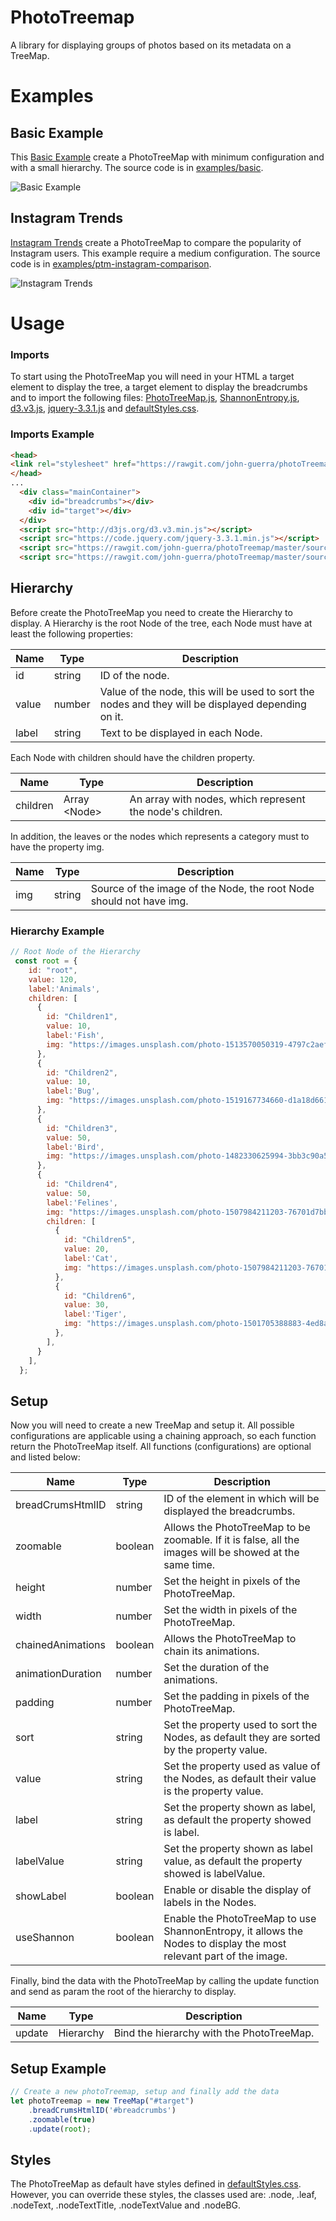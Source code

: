 # PhotoTreemap

A library for displaying groups of photos based on its metadata on a TreeMap.

# Examples
 
## Basic Example

This [Basic Example](https://john-guerra.github.io/photoTreemap/examples/basic/index.html) create a PhotoTreeMap with minimum configuration and with a small hierarchy. The source code is in [examples/basic](https://github.com/john-guerra/photoTreemap/tree/master/examples/basic).

![Basic Example](https://github.com/john-guerra/photoTreemap/blob/master/examples/demos/PTMDemoBasicExample1.gif?raw=true "PhotoTreeMap Basic Example Demo 1")

## Instagram Trends

[Instagram Trends](https://john-guerra.github.io/photoTreemap/examples/ptm-instagram-comparison/build/index.html) create a PhotoTreeMap to compare the popularity of Instagram users. This example require a medium configuration. The source code is in [examples/ptm-instagram-comparison](https://github.com/john-guerra/photoTreemap/tree/master/examples/ptm-instagram-comparison).

![Instagram Trends](https://github.com/john-guerra/photoTreemap/blob/master/examples/demos/PTMInstagramTrends.gif?raw=true "PhotoTreeMap Instagram Trends")

# Usage

### Imports
To start using the PhotoTreeMap you will need in your HTML a target element to display the tree, a target element to display the breadcrumbs and to import the following files: [PhotoTreeMap.js](https://raw.githubusercontent.com/john-guerra/photoTreemap/master/source/PhotoTreeMap.js), [ShannonEntropy.js](https://raw.githubusercontent.com/john-guerra/photoTreemap/master/source/ShannonEntropy.js), [d3.v3.js](http://d3js.org/d3.v3.min.js), [jquery-3.3.1.js](https://code.jquery.com/jquery-3.3.1.min.js) and [defaultStyles.css](https://raw.githubusercontent.com/john-guerra/photoTreemap/master/source/css/defaultStyles.css).

### Imports Example

```html
<head>
<link rel="stylesheet" href="https://rawgit.com/john-guerra/photoTreemap/master/source/css/defaultStyles.css">
</head>
...
  <div class="mainContainer">
    <div id="breadcrumbs"></div>
    <div id="target"></div>
  </div>
  <script src="http://d3js.org/d3.v3.min.js"></script>
  <script src="https://code.jquery.com/jquery-3.3.1.min.js"></script>
  <script src="https://rawgit.com/john-guerra/photoTreemap/master/source/ShannonEntropy.js"></script>
  <script src="https://rawgit.com/john-guerra/photoTreemap/master/source/PhotoTreeMap.js"></script>
```
## Hierarchy
Before create the PhotoTreeMap you need to create the Hierarchy to display. A Hierarchy is the root Node of the tree, each Node must have at least the following properties:

| Name                  | Type                  |  Description |
| -------------         |-------------          | -----        |
| id                    | string                | ID of the node.|
| value                 | number                | Value of the node, this will be used to sort the nodes and they will be displayed depending on it.|
| label                 | string                | Text to be displayed in each Node.|

Each Node with children should have the children property.

| Name                  | Type                  |  Description |
| -------------         |-------------          | -----        |
| children              | Array \<Node>         | An array with nodes, which represent the node's children.|

In addition, the leaves or the nodes which represents a category must to have the property img.

| Name                  | Type                  |  Description |
| -------------         |-------------          | -----        |
| img                   | string                | Source of the image of the Node, the root Node should not have img.|

### Hierarchy Example

```javascript
// Root Node of the Hierarchy
 const root = {
    id: "root",
    value: 120,
    label:'Animals',
    children: [
      {
        id: "Children1",
        value: 10,
        label:'Fish',
        img: "https://images.unsplash.com/photo-1513570050319-4797c2aef25e?ixlib=rb-0.3.5&ixid=eyJhcHBfaWQiOjEyMDd9&s=9a0e774d1c6dc64d2db999ac99fd5dd0&auto=format&fit=crop&w=1079&q=80",
      },
      {
        id: "Children2",
        value: 10,
        label:'Bug',
        img: "https://images.unsplash.com/photo-1519167734660-d1a18d66190b?ixlib=rb-0.3.5&ixid=eyJhcHBfaWQiOjEyMDd9&s=cfde3f91a1c44c82fc604ffc2bf5af19&auto=format&fit=crop&w=1049&q=80",
      },
      {
        id: "Children3",
        value: 50,
        label:'Bird',
        img: "https://images.unsplash.com/photo-1482330625994-3bb3c90a5d05?ixlib=rb-0.3.5&ixid=eyJhcHBfaWQiOjEyMDd9&s=e0ead9e00f1af258d880308b9a0af37b&auto=format&fit=crop&w=1052&q=80",
      },
      {
        id: "Children4",
        value: 50,
        label:'Felines',
        img: "https://images.unsplash.com/photo-1507984211203-76701d7bb120?ixlib=rb-0.3.5&ixid=eyJhcHBfaWQiOjEyMDd9&s=eacbf50fac29a13afba26ad7499cedee&auto=format&fit=crop&w=1052&q=80",
        children: [
          {
            id: "Children5",
            value: 20,
            label:'Cat',
            img: "https://images.unsplash.com/photo-1507984211203-76701d7bb120?ixlib=rb-0.3.5&ixid=eyJhcHBfaWQiOjEyMDd9&s=eacbf50fac29a13afba26ad7499cedee&auto=format&fit=crop&w=1052&q=80"
          },
          {
            id: "Children6",
            value: 30,
            label:'Tiger',
            img: "https://images.unsplash.com/photo-1501705388883-4ed8a543392c?ixlib=rb-0.3.5&ixid=eyJhcHBfaWQiOjEyMDd9&s=9da9e3aa07ca3d4d09a08ec168815d68&auto=format&fit=crop&w=1050&q=80"
          },
        ],
      }
    ],
  };
```
## Setup

Now you will need to create a new TreeMap and setup it. All possible configurations are applicable using a chaining approach, so each function return the PhotoTreeMap itself. All functions (configurations) are optional and listed below:

| Name                  | Type                  |  Description |
| -------------         |-------------          | -----                            |
| breadCrumsHtmlID      | string                | ID of the element in which will be displayed the breadcrumbs.|
| zoomable              | boolean               | Allows the PhotoTreeMap to be zoomable. If it is false, all the images will be showed at the same time.|
| height                | number                | Set the height in pixels of the PhotoTreeMap.|
| width                 | number                | Set the width in pixels of the PhotoTreeMap.|
| chainedAnimations     | boolean               | Allows the PhotoTreeMap to chain its animations.|
| animationDuration     | number                | Set the duration of the animations.|
| padding               | number                | Set the padding in pixels of the PhotoTreeMap.|
| sort                  | string                | Set the property used to sort the Nodes, as default they are sorted by the property value.|
| value                 | string                | Set the property used as value of the Nodes, as default their value is the property value.|
| label                 | string                | Set the property shown as label, as default the property showed is label.|
| labelValue            | string                | Set the property shown as label value, as default the property showed is labelValue.|
| showLabel             | boolean               | Enable or disable the display of labels in the Nodes.|
| useShannon            | boolean               | Enable the PhotoTreeMap to use ShannonEntropy, it allows the Nodes to display the most relevant part of the image.|

Finally, bind the data with the PhotoTreeMap by calling the update function and send as param the root of the hierarchy to display.

| Name                  | Type                  |  Description |
| -------------         |-------------          | -----        |
| update                | Hierarchy              | Bind the hierarchy with the PhotoTreeMap.|

## Setup Example

```javascript
// Create a new photoTreemap, setup and finally add the data
let photoTreemap = new TreeMap("#target")
    .breadCrumsHtmlID('#breadcrumbs')
    .zoomable(true)
    .update(root);
```

## Styles
The PhotoTreeMap as default have styles defined in [defaultStyles.css](https://raw.githubusercontent.com/john-guerra/photoTreemap/master/source/css/defaultStyles.css). However, you can override these styles, the classes used are: .node, .leaf, .nodeText, .nodeTextTitle, .nodeTextValue and .nodeBG.